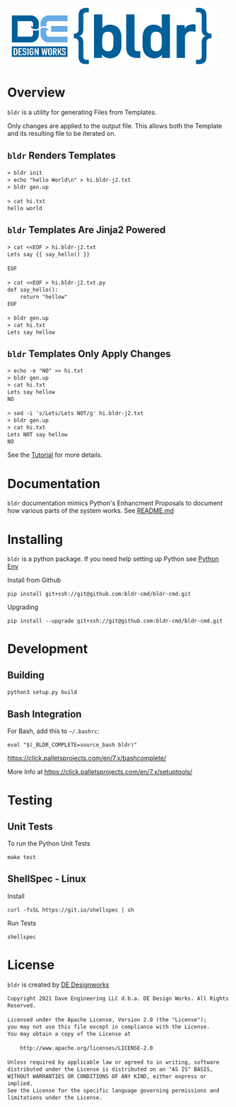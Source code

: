 
![](images/DE_bldr_logo.png?raw=true)

# Overview

`bldr` is a utility for generating Files from Templates.  

Only changes are applied to the output file.  This allows both the Template and its resulting file to be 
iterated on.


## `bldr` Renders Templates

```
> bldr init
> echo "hello World\n" > hi.bldr-j2.txt
> bldr gen.up

> cat hi.txt
hello world
```

## `bldr` Templates Are Jinja2 Powered

```
> cat <<EOF > hi.bldr-j2.txt
Lets say {{ say_hello() }}

EOF

> cat <<EOF > hi.bldr-j2.txt.py
def say_hello():
    return "hellow"
EOF

> bldr gen.up
> cat hi.txt
Lets say hellow
```

## `bldr` Templates Only Apply Changes

```
> echo -e "NO" >> hi.txt
> bldr gen.up
> cat hi.txt
Lets say hellow
NO

> sed -i 's/Lets/Lets NOT/g' hi.bldr-j2.txt
> bldr gen.up
> cat hi.txt
Lets NOT say hellow
NO

```

See the [Tutorial](docs/tutorial.md) for more details.


# Documentation

`bldr` documentation mimics Python's Enhancment Proposals to document how various parts of the 
system works. See [README.md](docs/README.md)


# Installing

`bldr` is a python package.  If you need help setting up Python see [Python Env](docs/)

Install from Github
```
pip install git+ssh://git@github.com:bldr-cmd/bldr-cmd.git
```

Upgrading

```
pip install --upgrade git+ssh://git@github.com:bldr-cmd/bldr-cmd.git
```

# Development

## Building

```
python3 setup.py build
```

## Bash Integration

For Bash, add this to `~/.bashrc`:
```
eval "$(_BLDR_COMPLETE=source_bash bldr)"
```
https://click.palletsprojects.com/en/7.x/bashcomplete/


More Info at
https://click.palletsprojects.com/en/7.x/setuptools/


# Testing 

## Unit Tests

To run the Python Unit Tests
```
make test
```

## ShellSpec - Linux

Install

```
curl -fsSL https://git.io/shellspec | sh
```

Run Tests
```
shellspec
```

# License

`bldr` is created by [DE Designworks](https://dedesignworks.com/)


```
Copyright 2021 Dave Engineering LLC d.b.a. DE Design Works. All Rights Reserved.

Licensed under the Apache License, Version 2.0 (the "License");
you may not use this file except in compliance with the License.
You may obtain a copy of the License at

    http://www.apache.org/licenses/LICENSE-2.0

Unless required by applicable law or agreed to in writing, software
distributed under the License is distributed on an "AS IS" BASIS,
WITHOUT WARRANTIES OR CONDITIONS OF ANY KIND, either express or implied.
See the License for the specific language governing permissions and
limitations under the License.
```